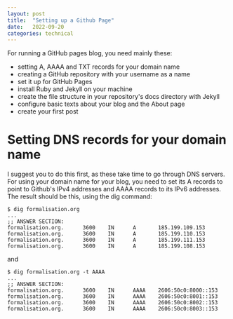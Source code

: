 ```yaml
---
layout: post
title:  "Setting up a Github Page"
date:   2022-09-20 
categories: technical 
---
```


For running a GitHub pages blog, you need mainly these:

- setting A, AAAA and TXT records for your domain name
- creating a GitHub repository with your username as a name
- set it up for GitHub Pages
- install Ruby and Jekyll on your machine
- create the file structure in your repository's docs directory with Jekyll
- configure basic texts about your blog and the About page
- create your first post 

# Setting DNS records for your domain name

I suggest you to do this first, as these take time to go through DNS servers.
For using your domain name for your blog, you need to set its A records to point to Github's IPv4 addresses
and AAAA records to its IPv6 addresses. The result should be this, using the dig command:

```
$ dig formalisation.org
...
;; ANSWER SECTION:
formalisation.org.      3600    IN      A       185.199.109.153
formalisation.org.      3600    IN      A       185.199.110.153
formalisation.org.      3600    IN      A       185.199.111.153
formalisation.org.      3600    IN      A       185.199.108.153
```
and
```
$ dig formalisation.org -t AAAA
...
;; ANSWER SECTION:
formalisation.org.      3600    IN      AAAA    2606:50c0:8000::153
formalisation.org.      3600    IN      AAAA    2606:50c0:8001::153
formalisation.org.      3600    IN      AAAA    2606:50c0:8002::153
formalisation.org.      3600    IN      AAAA    2606:50c0:8003::153
```



[jekyll-docs]: https://jekyllrb.com/docs/home
[jekyll-gh]:   https://github.com/jekyll/jekyll
[jekyll-talk]: https://talk.jekyllrb.com/
